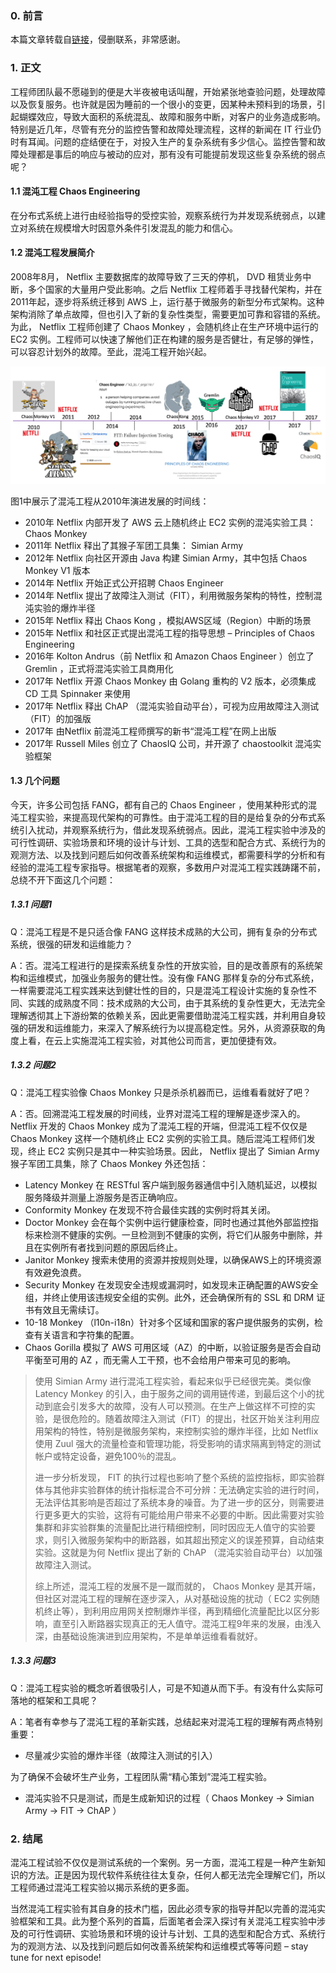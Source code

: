 ### 0. 前言

本篇文章转载自[链接](https://aws.amazon.com/cn/blogs/china/aws-chaos-engineering-start/)，侵删联系，非常感谢。

### 1. 正文

工程师团队最不愿碰到的便是大半夜被电话叫醒，开始紧张地查验问题，处理故障以及恢复服务。也许就是因为睡前的一个很小的变更，因某种未预料到的场景，引起蝴蝶效应，导致大面积的系统混乱、故障和服务中断，对客户的业务造成影响。特别是近几年，尽管有充分的监控告警和故障处理流程，这样的新闻在 IT 行业仍时有耳闻。问题的症结便在于，对投入生产的复杂系统有多少信心。监控告警和故障处理都是事后的响应与被动的应对，那有没有可能提前发现这些复杂系统的弱点呢？

#### 1.1 混沌工程 Chaos Engineering

在分布式系统上进行由经验指导的受控实验，观察系统行为并发现系统弱点，以建立对系统在规模增大时因意外条件引发混乱的能力和信心。

#### 1.2 混沌工程发展简介

2008年8月， Netflix 主要数据库的故障导致了三天的停机， DVD 租赁业务中断，多个国家的大量用户受此影响。之后 Netflix 工程师着手寻找替代架构，并在2011年起，逐步将系统迁移到 AWS 上，运行基于微服务的新型分布式架构。这种架构消除了单点故障，但也引入了新的复杂性类型，需要更加可靠和容错的系统。为此， Netflix 工程师创建了 Chaos Monkey ，会随机终止在生产环境中运行的 EC2 实例。工程师可以快速了解他们正在构建的服务是否健壮，有足够的弹性，可以容忍计划外的故障。至此，混沌工程开始兴起。

![图1 – 混沌工程演进时间线](.\img\aws-chaos-engineering-start1.png)

图1中展示了混沌工程从2010年演进发展的时间线：

- 2010年 Netflix 内部开发了 AWS 云上随机终止 EC2 实例的混沌实验工具： Chaos Monkey
- 2011年 Netflix 释出了其猴子军团工具集： Simian Army
- 2012年 Netflix 向社区开源由 Java 构建 Simian Army，其中包括 Chaos Monkey V1 版本
- 2014年 Netflix 开始正式公开招聘 Chaos Engineer
- 2014年 Netflix 提出了故障注入测试（FIT），利用微服务架构的特性，控制混沌实验的爆炸半径
- 2015年 Netflix 释出 Chaos Kong ，模拟AWS区域（Region）中断的场景
- 2015年 Netflix 和社区正式提出混沌工程的指导思想 – Principles of Chaos Engineering
- 2016年 Kolton Andrus（前 Netflix 和 Amazon Chaos Engineer ）创立了 Gremlin ，正式将混沌实验工具商用化
- 2017年 Netflix 开源 Chaos Monkey 由 Golang 重构的 V2 版本，必须集成 CD 工具 Spinnaker 来使用
- 2017年 Netflix 释出 ChAP （混沌实验自动平台），可视为应用故障注入测试（FIT）的加强版
- 2017年 由Netflix 前混沌工程师撰写的新书“混沌工程”在网上出版
- 2017年 Russell Miles 创立了 ChaosIQ 公司，并开源了 chaostoolkit 混沌实验框架

#### 1.3 几个问题

今天，许多公司包括  FANG，都有自己的 Chaos Engineer ，使用某种形式的混沌工程实验，来提高现代架构的可靠性。由于混沌工程的目的是给复杂的分布式系统引入扰动，并观察系统行为，借此发现系统弱点。因此，混沌工程实验中涉及的可行性调研、实验场景和环境的设计与计划、工具的选型和配合方式、系统行为的观测方法、以及找到问题后如何改善系统架构和运维模式，都需要科学的分析和有经验的混沌工程专家指导。根据笔者的观察，多数用户对混沌工程实践踌躇不前，总绕不开下面这几个问题：

##### 1.3.1 问题1

Q：混沌工程是不是只适合像 FANG 这样技术成熟的大公司，拥有复杂的分布式系统，很强的研发和运维能力？

A：否。混沌工程进行的是探索系统复杂性的开放实验，目的是改善原有的系统架构和运维模式，加强业务服务的健壮性。没有像 FANG 那样复杂的分布式系统，一样需要混沌工程实践来达到健壮性的目的，只是混沌工程设计实施的复杂性不同、实践的成熟度不同：技术成熟的大公司，由于其系统的复杂性更大，无法完全理解透彻其上下游纷繁的依赖关系，因此更需要借助混沌工程实践，并利用自身较强的研发和运维能力，来深入了解系统行为以提高稳定性。另外，从资源获取的角度上看，在云上实施混沌工程实验，对其他公司而言，更加便捷有效。

##### 1.3.2 问题2

Q：混沌工程实验像 Chaos Monkey 只是杀杀机器而已，运维看看就好了吧？

A：否。回溯混沌工程发展的时间线，业界对混沌工程的理解是逐步深入的。 Netflix 开发的 Chaos Monkey 成为了混沌工程的开端，但混沌工程不仅仅是 Chaos Monkey 这样一个随机终止 EC2 实例的实验工具。随后混沌工程师们发现，终止 EC2 实例只是其中一种实验场景。因此， Netflix 提出了 Simian Army 猴子军团工具集，除了 Chaos Monkey 外还包括：

- Latency Monkey 在 RESTful 客户端到服务器通信中引入随机延迟，以模拟服务降级并测量上游服务是否正确响应。
- Conformity Monkey 在发现不符合最佳实践的实例时将其关闭。
- Doctor Monkey 会在每个实例中运行健康检查，同时也通过其他外部监控指标来检测不健康的实例。一旦检测到不健康的实例，将它们从服务中删除，并且在实例所有者找到问题的原因后终止。
- Janitor Monkey 搜索未使用的资源并按规则处理，以确保AWS上的环境资源有效避免浪费。
- Security Monkey 在发现安全违规或漏洞时，如发现未正确配置的AWS安全组，并终止使用该违规安全组的实例。此外，还会确保所有的 SSL 和 DRM 证书有效且无需续订。
- 10-18 Monkey （l10n-i18n）针对多个区域和国家的客户提供服务的实例，检查有关语言和字符集的配置。
- Chaos Gorilla 模拟了 AWS 可用区域（AZ）的中断，以验证服务是否会自动平衡至可用的 AZ ，而无需人工干预，也不会给用户带来可见的影响。

>  使用 Simian Army 进行混沌工程实验，看起来似乎已经很完美。类似像 Latency Monkey 的引入，由于服务之间的调用链传递，到最后这个小的扰动到底会引发多大的故障，没有人可以预测。在生产上做这样不可控的实验，是很危险的。随着故障注入测试（FIT）的提出，社区开始关注利用应用架构的特性，特别是微服务架构，来控制实验的爆炸半径，比如 Netflix 使用 Zuul 强大的流量检查和管理功能，将受影响的请求隔离到特定的测试帐户或特定设备，避免100％的混乱。
>
>  进一步分析发现， FIT 的执行过程也影响了整个系统的监控指标，即实验群体与其他非实验群体的统计指标混合不可分辨：无法确定实验的进行时间，无法评估其影响是否超过了系统本身的噪音。为了进一步的区分，则需要进行更多更大的实验，这将有可能给用户带来不必要的中断。因此需要对实验集群和非实验群集的流量配比进行精细控制，同时因应无人值守的实验要求，则引入微服务架构中的断路器，如其超出预定义的误差预算，自动结束实验。这就是为何 Netflix 提出了新的 ChAP （混沌实验自动平台）以加强故障注入测试。
>
>  综上所述，混沌工程的发展不是一蹴而就的， Chaos Monkey 是其开端，但社区对混沌工程的理解在逐步深入，从对基础设施的扰动（ EC2 实例随机终止等），到利用应用网关控制爆炸半径，再到精细化流量配比以区分影响，直至引入断路器实现真正的无人值守。混沌工程9年来的发展，由浅入深，由基础设施演进到应用架构，不是单单运维看看就好。

##### 1.3.3 问题3

Q：混沌工程实验的概念听着很吸引人，可是不知道从而下手。有没有什么实际可落地的框架和工具呢？

A：笔者有幸参与了混沌工程的革新实践，总结起来对混沌工程的理解有两点特别重要：

- 尽量减少实验的爆炸半径（故障注入测试的引入）

为了确保不会破坏生产业务，工程团队需“精心策划”混沌工程实验。

- 混沌实验不只是测试，而是生成新知识的过程（ Chaos Monkey ->  Simian Army  ->  FIT  ->  ChAP ）

### 2. 结尾

混沌工程试验不仅仅是测试系统的一个案例。另一方面，混沌工程是一种产生新知识的方法。正是因为现代软件系统往往太复杂，任何人都无法完全理解它们，所以工程师通过混沌工程实验以揭示系统的更多面。

 当然混沌工程实验有其自身的技术门槛，因此必须专家的指导并配以完善的混沌实验框架和工具。此为整个系列的首篇，后面笔者会深入探讨有关混沌工程实验中涉及的可行性调研、实验场景和环境的设计与计划、工具的选型和配合方式、系统行为的观测方法、以及找到问题后如何改善系统架构和运维模式等等问题 – stay tune for next episode!